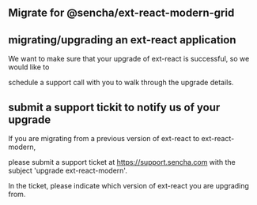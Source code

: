 ## Migrate for @sencha/ext-react-modern-grid

## migrating/upgrading an ext-react application

We want to make sure that your upgrade of ext-react is successful, so we would like to

schedule a support call with you to walk through the upgrade details.

## submit a support tickit to notify us of your upgrade

If you are migrating from a previous version of ext-react to ext-react-modern,

please submit a support ticket at https://support.sencha.com with the subject 'upgrade ext-react-modern'.

In the ticket, please indicate which version of ext-react you are upgrading from.
